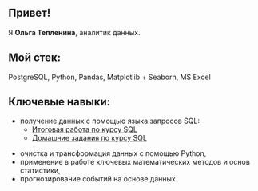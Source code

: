 ## Привет! 

Я **Ольга Тепленина**, аналитик данных.

## Мой стек:

PostgreSQL, Python, Pandas, Matplotlib + Seaborn, MS Excel

## Ключевые навыки:
* получение данных с помощью языка запросов SQL:
  * [Итоговая работа по курсу SQL](https://github.com/OlgaTeplenina/final-SQL-34)
  * [Домашние задания по курсу SQL](https://github.com/OlgaTeplenina/homework_SQL)

- очистка и трансформация данных с помощью Python,
- применение в работе ключевых математических методов и основ статистики,
- прогнозирование событий на основе данных.
